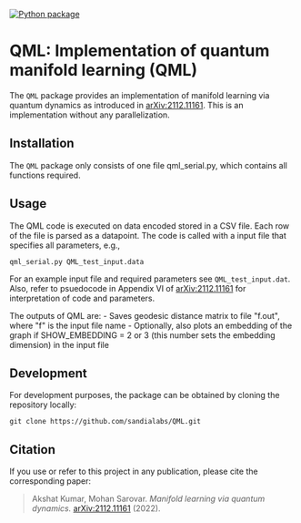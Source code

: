 [![Python package](https://github.com/sandialabs/sbovqaopt/actions/workflows/python-package.yml/badge.svg)](https://github.com/sandialabs/sbovqaopt/actions/workflows/python-package.yml)

# QML: Implementation of quantum manifold learning (QML)

The `QML` package provides an implementation of manifold learning via quantum dynamics as introduced in [arXiv:2112.11161](https://arxiv.org/abs/2112.11161). This is an implementation without any parallelization.


## Installation

The `QML` package only consists of one file qml_serial.py, which contains all functions required.

## Usage

The QML code is executed on data encoded stored in a CSV file. Each row of the file is parsed as a datapoint.
The code is called with a input file that specifies all parameters, e.g.,

```
qml_serial.py QML_test_input.data
```

For an example input file and required parameters see `QML_test_input.dat`. Also, refer to psuedocode in Appendix VI of [arXiv:2112.11161](https://arxiv.org/abs/2112.11161) for interpretation of code and parameters.

The outputs of QML are:
    - Saves geodesic distance matrix to file "f.out", where "f" is the input file name
    - Optionally, also plots an embedding of the graph if SHOW_EMBEDDING = 2 or 3 (this number sets the embedding dimension) in the input file

## Development

For development purposes, the package can be obtained by cloning the repository locally:

```
git clone https://github.com/sandialabs/QML.git
```

## Citation

If you use or refer to this project in any publication, please cite the corresponding paper:

> Akshat Kumar, Mohan Sarovar. _Manifold learning via quantum dynamics._ [arXiv:2112.11161](https://arxiv.org/abs/2112.11161) (2022).
